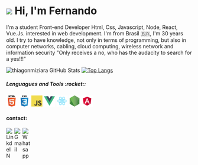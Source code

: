  <h1> <img src="https://images-wixmp-ed30a86b8c4ca887773594c2.wixmp.com/f/4234e284-3093-4596-9bec-acd642ef4d8d/d59l1i7-4605fd4d-d2e1-41df-9ebb-d2bc191d280f.gif?token=eyJ0eXAiOiJKV1QiLCJhbGciOiJIUzI1NiJ9.eyJzdWIiOiJ1cm46YXBwOiIsImlzcyI6InVybjphcHA6Iiwib2JqIjpbW3sicGF0aCI6IlwvZlwvNDIzNGUyODQtMzA5My00NTk2LTliZWMtYWNkNjQyZWY0ZDhkXC9kNTlsMWk3LTQ2MDVmZDRkLWQyZTEtNDFkZi05ZWJiLWQyYmMxOTFkMjgwZi5naWYifV1dLCJhdWQiOlsidXJuOnNlcnZpY2U6ZmlsZS5kb3dubG9hZCJdfQ.LvogcWR-RvSWyhf3Vj6gHXRJQhyvZDsoSsLvU8G-iu8" width="50px" style="max-width:100%;"> Hi, I'm Fernando </h1>

I'm a student Front-end Developer Html, Css, Javascript, Node, React, Vue.Js.
interested in web development.
I'm from Brasil :brazil:, I'm 30 years old. 
I try to have knowledge, not only in terms of programming, but also in computer networks, cabling, cloud computing, wireless network and information security
"Only receives a no, who has the audacity to search for a yes!!!"


![thiagonmiziara GitHub Stats](https://github-readme-stats.vercel.app/api?username=fernandoddias&show_icons=true&theme=midnight-purple)
[![Top Langs](https://github-readme-stats.vercel.app/api/top-langs/?username=fernandoddias&langs_count=8&show_icons=true&theme=tokyonight)](https://github.com/fernandoddias/github-readme-stats)

<h5>Lenguagues and  Tools :rocket::</h5>

<code><img height="30" src="https://raw.githubusercontent.com/github/explore/80688e429a7d4ef2fca1e82350fe8e3517d3494d/topics/html/html.png"></code>
<code><img height="30" src="https://raw.githubusercontent.com/github/explore/80688e429a7d4ef2fca1e82350fe8e3517d3494d/topics/css/css.png"></code>
<code><img height="30" src="https://raw.githubusercontent.com/github/explore/80688e429a7d4ef2fca1e82350fe8e3517d3494d/topics/javascript/javascript.png"></code>
<code><img height="30" src="https://raw.githubusercontent.com/github/explore/80688e429a7d4ef2fca1e82350fe8e3517d3494d/topics/vue/vue.png"></code>
<code><img height="30" src="https://raw.githubusercontent.com/github/explore/80688e429a7d4ef2fca1e82350fe8e3517d3494d/topics/react/react.png"></code>
<code><img height="30" src="https://raw.githubusercontent.com/github/explore/80688e429a7d4ef2fca1e82350fe8e3517d3494d/topics/nodejs/nodejs.png"></code>
<code><img height="30" src="https://raw.githubusercontent.com/github/explore/80688e429a7d4ef2fca1e82350fe8e3517d3494d/topics/angular/angular.png"></code>



 <h4>contact:</h4>
  <a target="_blank" href="https://www.linkedin.com/in/fernandodanieldias/">
    <img align="left" alt="LinkdeIN" width="22px" src="https://cdn.jsdelivr.net/npm/simple-icons@v3/icons/linkedin.svg" /></a>
  <a target="_blank" href="fernandonieldias@gmail.com">
    <img align="left" alt="Gmail" width="22px" src="https://cdn.jsdelivr.net/npm/simple-icons@v3/icons/gmail.svg" /></a>
  <a target="_blank" href="https://api.whatsapp.com/send?phone=5511970698920">
  <img align="left" alt="Whatsapp" width="22px" src="https://cdn.jsdelivr.net/npm/simple-icons@v3/icons/whatsapp.svg" />
  </a>   



<!--
**fernandoddias/fernandoddias** is a ✨ _special_ ✨ repository because its `README.md` (this file) appears on your GitHub profile.



Here are some ideas to get you started:

- 🔭 I’m currently working on ...
- 🌱 I’m currently learning ...
- 👯 I’m looking to collaborate on ...
- 🤔 I’m looking for help with ...
- 💬 Ask me about ...
- 📫 How to reach me: ...
- 😄 Pronouns: ...
- ⚡ Fun fact: ...
-->
